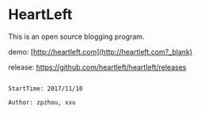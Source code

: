 # HeartLeft

This is an open source blogging program.

demo: [http://heartleft.com](http://heartleft.com?_blank)

release: https://github.com/heartleft/heartleft/releases



                                                                                StartTime: 2017/11/10
                                                                                Author: zpzhou, xxu
